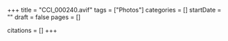 +++
title = "CCI_000240.avif"
tags = ["Photos"]
categories = []
startDate = ""
draft = false
pages = []

citations = []
+++
